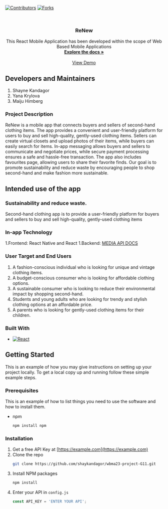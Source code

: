 [![Contributors][contributors-shield]][contributors-url]
[![Forks][forks-shield]][forks-url]

<!-- PROJECT LOGO -->
<br />
<div align="center">
  <a href="https://github.com/shaykandagor/wbma23-project-G11>
    <img src="images/logo.png" alt="Logo" width="80" height="80">
  </a>

<h3 align="center">ReNew</h3>

  <p align="center">
    This React Mobile Application has been developed within the scope of Web Based Mobile Applications
    <br />
    <a href="https://github.com/shaykandagor/wbma23-project-G11"><strong>Explore the docs »</strong></a>
    <br />
    <br />
    <a href="https://www.figma.com/proto/dzKQoXmxZIYYKZEXbQU9No/WBMA2023?node-id=46%3A3&scaling=min-zoom&page-id=0%3A1&starting-point-node-id=23%3A4">View Demo</a>
  </p>
</div>

## Developers and Maintainers
1. Shayne Kandagor
1. Yana Krylova
1. Maiju Himberg

### Project Description
ReNew is a mobile app that connects buyers and sellers of second-hand clothing items. The app provides a convenient and user-friendly platform for users to buy and sell high-quality, gently-used clothing items. Sellers can create virtual closets and upload photos of their items, while buyers can easily search for items. In-app messaging allows buyers and sellers to communicate and negotiate prices, while secure payment processing ensures a safe and hassle-free transaction. The app also includes favourites page, allowing users to share their favorite finds. Our goal is to promote sustainability and reduce waste by encouraging people to shop second-hand and make fashion more sustainable.
 
 ## Intended use of the app
### Sustainability and reduce waste.
Second-hand clothing app is to provide a user-friendly platform for buyers and sellers to buy and sell high-quality, gently-used clothing items


### In-app Technology
1.Frontend: React Native and React
1.Backend: [MEDIA API DOCS](https://media.mw.metropolia.fi/wbma/docs/)

### User Target and End Users
1. A fashion-conscious individual who is looking for unique and vintage clothing items.
1. A budget-conscious consumer who is looking for affordable clothing options.
1. A sustainable consumer who is looking to reduce their environmental impact by shopping second-hand.
1. Students and young adults who are looking for trendy and stylish clothing options at an affordable price.
1. A parents who is looking for gently-used clothing items for their children.

<!-- ABOUT THE PROJECT -->

### Built With
* [![React][React.js]][React-url]

<!-- GETTING STARTED -->
## Getting Started

This is an example of how you may give instructions on setting up your project locally.
To get a local copy up and running follow these simple example steps.

### Prerequisites

This is an example of how to list things you need to use the software and how to install them.
* npm
  ```sh
  npm install npm
  ```

### Installation

1. Get a free API Key at [https://example.com](https://example.com)
2. Clone the repo
   ```sh
   git clone https://github.com/shaykandagor/wbma23-project-G11.git
   ```
3. Install NPM packages
   ```sh
   npm install
   ```
4. Enter your API in `config.js`
   ```js
   const API_KEY = 'ENTER YOUR API';
   ```

<!-- MARKDOWN LINKS & IMAGES -->
<!-- https://www.markdownguide.org/basic-syntax/#reference-style-links -->
[contributors-shield]: https://img.shields.io/github/contributors/github_username/repo_name.svg?style=for-the-badge
[contributors-url]: https://github.com/shaykandagor/wbma23-project-G11/graphs/contributors
[forks-shield]: https://img.shields.io/github/forks/github_username/repo_name.svg?style=for-the-badge
[forks-url]: https://github.com/shaykandagor/wbma23-project-G11/network/members
[React.js]: https://img.shields.io/badge/React-20232A?style=for-the-badge&logo=react&logoColor=61DAFB
[React-url]: https://reactjs.org/
